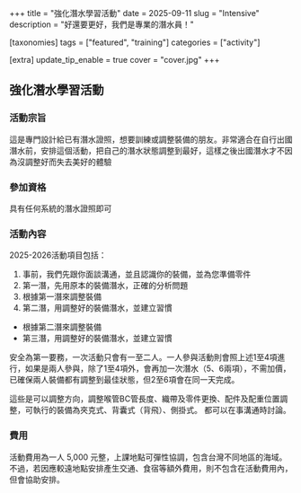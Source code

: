 +++
title = "強化潛水學習活動"
date = 2025-09-11
slug = "Intensive"
description = "好還要更好，我們是專業的潛水員！"

[taxonomies]
tags = ["featured", "training"]
categories = ["activity"]

[extra]
update_tip_enable = true
cover = "cover.jpg"
+++

## 強化潛水學習活動

### 活動宗旨
這是專門設計給已有潛水證照，想要訓練或調整裝備的朋友。非常適合在自行出國潛水前，安排這個活動，把自己的潛水狀態調整到最好，這樣之後出國潛水才不因為沒調整好而失去美好的體驗

### 參加資格
具有任何系統的潛水證照即可

### 活動內容
2025-2026活動項目包括：

1. 事前，我們先跟你面談溝通，並且認識你的裝備，並為您準備零件
2. 第一潛，先用原本的裝備潛水，正確的分析問題
3. 根據第一潛來調整裝備
4. 第二潛，用調整好的裝備潛水，並建立習慣

* 根據第二潛來調整裝備
* 第三潛，用調整好的裝備潛水，並建立習慣

安全為第一要務，一次活動只會有一至二人。一人參與活動則會照上述1至4項進行，如果是兩人參與，除了1至4項外，會再加一次潛水（5、6兩項），不需加價，已確保兩人裝備都有調整到最佳狀態，但2至6項會在同一天完成。

這些是可以調整方向，調整喉管BC管長度、織帶及零件更換、配件及配重位置調整，可執行的裝備為夾克式、背囊式（背飛）、側掛式。
都可以在事溝通時討論。

### 費用
活動費用為一人 5,000 元整，上課地點可彈性協調，包含台灣不同地區的海域。不過，若因應較遠地點安排產生交通、食宿等額外費用，則不包含在活動費用內，但會協助安排。
